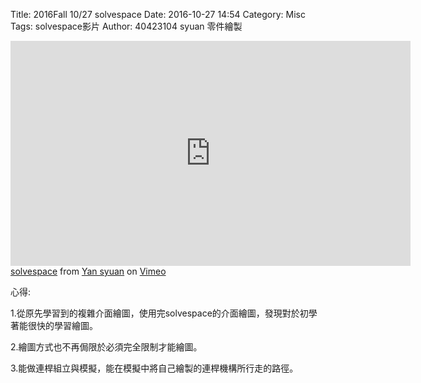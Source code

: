 Title: 2016Fall 10/27 solvespace
Date: 2016-10-27 14:54
Category: Misc
Tags: solvespace影片
Author: 40423104 syuan
零件繪製
<!-- PELICAN_END_SUMMARY -->

<p><iframe src="https://player.vimeo.com/video/186445993" width="640" height="360" frameborder="0" webkitallowfullscreen mozallowfullscreen allowfullscreen></iframe>
<a href="https://vimeo.com/186445993">solvespace</a> from <a href="https://vimeo.com/user44900188">Yan syuan</a> on <a href="https://vimeo.com">Vimeo</a></p>

心得:
<p>1.從原先學習到的複雜介面繪圖，使用完solvespace的介面繪圖，發現對於初學著能很快的學習繪圖。</p>
<p>2.繪圖方式也不再侷限於必須完全限制才能繪圖。</p>
<p>3.能做連桿組立與模擬，能在模擬中將自己繪製的連桿機構所行走的路徑。</p>